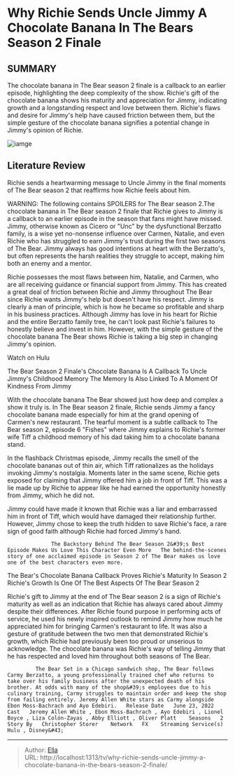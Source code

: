 # Why Richie Sends Uncle Jimmy A Chocolate Banana In The Bears Season 2 Finale


## SUMMARY 



  The chocolate banana in The Bear season 2 finale is a callback to an earlier episode, highlighting the deep complexity of the show.   Richie&#39;s gift of the chocolate banana shows his maturity and appreciation for Jimmy, indicating growth and a longstanding respect and love between them.   Richie&#39;s flaws and desire for Jimmy&#39;s help have caused friction between them, but the simple gesture of the chocolate banana signifies a potential change in Jimmy&#39;s opinion of Richie.  

![iamge](https://static1.srcdn.com/wordpress/wp-content/uploads/2023/06/the-bear-season-2-uncle-jimmy-chocolate-banana-richie.jpg)

## Literature Review
Richie sends a heartwarming message to Uncle Jimmy in the final moments of The Bear season 2 that reaffirms how Richie feels about him.




WARNING: The following contains SPOILERS for The Bear season 2.The chocolate banana in The Bear season 2 finale that Richie gives to Jimmy is a callback to an earlier episode in the season that fans might have missed. Jimmy, otherwise known as Cicero or &#34;Unc&#34; by the dysfunctional Berzatto family, is a wise yet no-nonsense influence over Carmen, Natalie, and even Richie who has struggled to earn Jimmy&#39;s trust during the first two seasons of The Bear. Jimmy always has good intentions at heart with the Berzatto&#39;s, but often represents the harsh realities they struggle to accept, making him both an enemy and a mentor.




Richie possesses the most flaws between him, Natalie, and Carmen, who are all receiving guidance or financial support from Jimmy. This has created a great deal of friction between Richie and Jimmy throughout The Bear since Richie wants Jimmy&#39;s help but doesn&#39;t have his respect. Jimmy is clearly a man of principle, which is how he became so profitable and sharp in his business practices. Although Jimmy has love in his heart for Richie and the entire Berzatto family tree, he can&#39;t look past Richie&#39;s failures to honestly believe and invest in him. However, with the simple gesture of the chocolate banana The Bear shows Richie is taking a big step in changing Jimmy&#39;s opinion.

Watch on Hulu


 The Bear Season 2 Finale&#39;s Chocolate Banana Is A Callback To Uncle Jimmy&#39;s Childhood Memory 
The Memory Is Also Linked To A Moment Of Kindness From Jimmy
          

With the chocolate banana The Bear showed just how deep and complex a show it truly is. In The Bear season 2 finale, Richie sends Jimmy a fancy chocolate banana made especially for him at the grand opening of Carmen&#39;s new restaurant. The tearful moment is a subtle callback to The Bear season 2, episode 6 &#34;Fishes&#34; where Jimmy explains to Richie&#39;s former wife Tiff a childhood memory of his dad taking him to a chocolate banana stand.




In the flashback Christmas episode, Jimmy recalls the smell of the chocolate bananas out of thin air, which Tiff rationalizes as the holidays invoking Jimmy&#39;s nostalgia. Moments later in the same scene, Richie gets exposed for claiming that Jimmy offered him a job in front of Tiff. This was a lie made up by Richie to appear like he had earned the opportunity honestly from Jimmy, which he did not.

Jimmy could have made it known that Richie was a liar and embarrassed him in front of Tiff, which would have damaged their relationship further. However, Jimmy chose to keep the truth hidden to save Richie&#39;s face, a rare sign of good faith although Richie had forced Jimmy&#39;s hand.

                  The Backstory Behind The Bear Season 2&#39;s Best Episode Makes Us Love This Character Even More   The behind-the-scenes story of one acclaimed episode in Season 2 of The Bear makes us love one of the best characters even more.     



 The Bear&#39;s Chocolate Banana Callback Proves Richie&#39;s Maturity In Season 2 
Richie&#39;s Growth Is One Of The Best Aspects Of The Bear Season 2
         




Richie&#39;s gift to Jimmy at the end of The Bear season 2 is a sign of Richie&#39;s maturity as well as an indication that Richie has always cared about Jimmy despite their differences. After Richie found purpose in performing acts of service, he used his newly inspired outlook to remind Jimmy how much he appreciated him for bringing Carmen&#39;s restaurant to life. It was also a gesture of gratitude between the two men that demonstrated Richie&#39;s growth, which Richie had previously been too proud or unserious to acknowledge. The chocolate banana was Richie&#39;s way of telling Jimmy that he has respected and loved him throughout both seasons of The Bear.

             The Bear Set in a Chicago sandwich shop, The Bear follows Carmy Berzatto, a young professionally trained chef who returns to take over his family business after the unexpected death of his brother. At odds with many of the shop&#39;s employees due to his culinary training, Carmy struggles to maintain order and keep the shop from failing entirely. Jeremy Allen White stars as Carmy alongside Ebon Moss-Bachrach and Ayo Edebiri.   Release Date   June 23, 2022    Cast   Jeremy Allen White , Ebon Moss-Bachrach , Ayo Edebiri , Lionel Boyce , Liza Colón-Zayas , Abby Elliott , Oliver Platt    Seasons   2    Story By   Christopher Storer    Network   FX    Streaming Service(s)   Hulu , Disney&#43;       


---

> Author: [Ella](https://instagram.hk.cn/)  
> URL: http://localhost:1313/tv/why-richie-sends-uncle-jimmy-a-chocolate-banana-in-the-bears-season-2-finale/  

